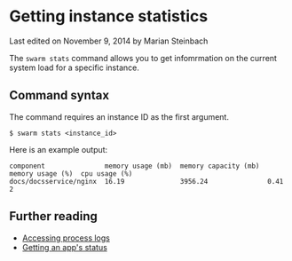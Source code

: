 # Getting instance statistics

<p class="lastmod">Last edited on November 9, 2014 by Marian Steinbach</p>

The `swarm stats` command allows you to get infomrmation on the current system load for a specific instance.

## Command syntax

The command requires an instance ID as the first argument.

    $ swarm stats <instance_id>

<!-- TODO: Create reference page on instance IDs and link from here. -->

Here is an example output:

```
component               memory usage (mb)  memory capacity (mb)  memory usage (%)  cpu usage (%)
docs/docsservice/nginx  16.19              3956.24               0.41              2
```

## Further reading

 * [Accessing process logs](../logs/)
 * [Getting an app's status](../status/)
